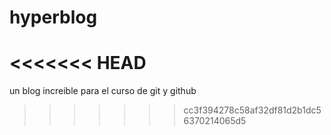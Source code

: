 # hyperblog
<<<<<<< HEAD
=======
un blog increible para el curso de git y github
>>>>>>> cc3f394278c58af32df81d2b1dc56370214065d5
